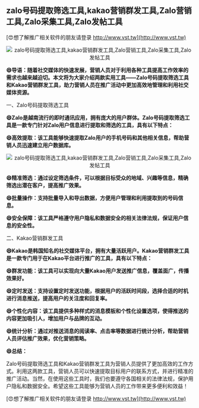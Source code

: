 ## **zalo号码提取筛选工具,kakao营销群发工具,Zalo营销工具,Zalo采集工具,Zalo发帖工具**

[😍想了解推广相关软件的朋友请登录 http://www.vst.tw](http://www.vst.tw)

 <center><img src="https://vst.tw/MP4/tuiguang/png/2.png" alt="zalo号码提取筛选工具,kakao营销群发工具,Zalo营销工具,Zalo采集工具,Zalo发帖工具"></center>

**😄导语：随着社交媒体的快速发展，营销人员对于利用各种工具提高工作效率的需求也越来越迫切。本文将为大家介绍两款实用工具——Zalo号码提取筛选工具和Kakao营销群发工具，助力营销人员在推广活动中更加高效地管理和利用社交媒体资源。**

一、Zalo号码提取筛选工具

**😄Zalo是越南流行的即时通讯应用，拥有庞大的用户群体。Zalo号码提取筛选工具是一款专门针对Zalo用户信息进行提取和筛选的工具，具有以下特点：**

**😄高效提取：该工具能够快速提取Zalo用户的手机号码和其他相关信息，帮助营销人员迅速建立用户数据库。**

 <center><img src="https://vst.tw/MP4/tuiguang/png/2.png" alt="zalo号码提取筛选工具,kakao营销群发工具,Zalo营销工具,Zalo采集工具,Zalo发帖工具"></center>

**😄精准筛选：通过设定筛选条件，可以根据目标受众的地域、兴趣等信息，精确筛选出潜在客户，提高推广效果。**

**😄批量操作：支持批量导入和导出数据，方便用户管理和利用提取到的号码信息。**

**😄安全保障：该工具严格遵守用户隐私和数据安全的相关法律法规，保证用户信息的安全性。**

二、Kakao营销群发工具

**😄Kakao是韩国知名的社交媒体平台，拥有大量活跃用户。Kakao营销群发工具是一款专门用于在Kakao平台进行推广的工具，具有以下特点：**

**😄群发功能：该工具可以实现向大量Kakao用户发送推广信息，覆盖面广，传播效果好。**

**😄定时发送：支持设置定时发送功能，根据用户的活跃时间段，选择合适的时机进行消息推送，提高用户的关注度和回复率。**

**😄个性化内容：该工具提供多种样式的消息模板和个性化设置选项，使得推送的内容更加吸引人，增加用户与品牌的互动。**

**😄统计分析：通过对推送消息的阅读率、点击率等数据进行统计分析，帮助营销人员评估推广效果，优化营销策略。**

**😄总结：**

Zalo号码提取筛选工具和Kakao营销群发工具为营销人员提供了更加高效的工作方式。利用这两款工具，营销人员可以快速提取目标用户的联系方式，并进行精准的推广活动。当然，在使用这些工具时，我们也要遵守各国相关的法律法规，保护用户隐私和数据安全。希望这些工具能够为营销人员的工作带来更多便利和效益！

[😍想了解推广相关软件的朋友请登录 http://www.vst.tw](http://www.vst.tw)



